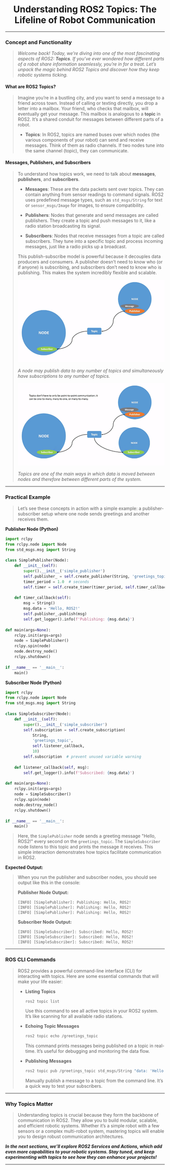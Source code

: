 <!-- <center><img src="http://mooc.e-yantra.org/img/eYantra_logo.svg" alt="e-yantra_logo" style="scale:75%;" /></center> -->

<style>
.back{
	position: fixed;
	width: 250px;
	height: 250px;
	top: 50%;
	left: 50%;
    margin-top: auto; 
    margin-left: auto; 
	opacity: 0.15;
    z-index: -1;
	}
</style>
<!-- <img src="http://mooc.e-yantra.org/img/EyantraLogoMini.png" class="back"> -->

<center>
    <h1>Understanding ROS2 Topics: The Lifeline of Robot Communication</h1>
</center>

---

### **Concept and Functionality**

> *Welcome back! Today, we’re diving into one of the most fascinating aspects of ROS2: **Topics**. If you’ve ever wondered how different parts of a robot share information seamlessly, you’re in for a treat. Let’s unpack the magic behind ROS2 Topics and discover how they keep robotic systems ticking.*


#### **What are ROS2 Topics?**

> Imagine you’re in a bustling city, and you want to send a message to a friend across town. Instead of calling or texting directly, you drop a letter into a mailbox. Your friend, who checks that mailbox, will eventually get your message. This mailbox is analogous to a **topic** in ROS2. It’s a shared conduit for messages between different parts of a robot.
> 
> - **Topics**: In ROS2, topics are named buses over which nodes (the various components of your robot) can send and receive messages. Think of them as radio channels. If two nodes tune into the same channel (topic), they can communicate.

#### **Messages, Publishers, and Subscribers**

> To understand how topics work, we need to talk about **messages**, **publishers**, and **subscribers**.
> 
> - **Messages**: These are the data packets sent over topics. They can contain anything from sensor readings to command signals. ROS2 uses predefined message types, such as `std_msgs/String` for text or `sensor_msgs/Image` for images, to ensure compatibility.
> 
> - **Publishers**: Nodes that generate and send messages are called publishers. They create a topic and push messages to it, like a radio station broadcasting its signal.
> 
> - **Subscribers**: Nodes that receive messages from a topic are called subscribers. They tune into a specific topic and process incoming messages, just like a radio picks up a broadcast.
> 
> This publish-subscribe model is powerful because it decouples data producers and consumers. A publisher doesn’t need to know who (or if anyone) is subscribing, and subscribers don’t need to know who is publishing. This makes the system incredibly flexible and scalable.
>
> <img src="resources/Topic-SinglePubSub.gif" />
> 
> *A node may publish data to any number of topics and simultaneously have subscriptions to any number of topics.*
> 
> <img src="resources/Topic-MultiplePubSub.gif" />
> 
> *Topics are one of the main ways in which data is moved between nodes and therefore between different parts of the system.*

---

### **Practical Example**

> Let’s see these concepts in action with a simple example: a publisher-subscriber setup where one node sends greetings and another receives them.

**Publisher Node (Python)**

```python
import rclpy
from rclpy.node import Node
from std_msgs.msg import String

class SimplePublisher(Node):
    def __init__(self):
        super().__init__('simple_publisher')
        self.publisher_ = self.create_publisher(String, 'greetings_topic', 10)
        timer_period = 1.0  # seconds
        self.timer = self.create_timer(timer_period, self.timer_callback)

    def timer_callback(self):
        msg = String()
        msg.data = 'Hello, ROS2!'
        self.publisher_.publish(msg)
        self.get_logger().info(f'Publishing: {msg.data}')

def main(args=None):
    rclpy.init(args=args)
    node = SimplePublisher()
    rclpy.spin(node)
    node.destroy_node()
    rclpy.shutdown()

if __name__ == '__main__':
    main()
```

**Subscriber Node (Python)**

```python
import rclpy
from rclpy.node import Node
from std_msgs.msg import String

class SimpleSubscriber(Node):
    def __init__(self):
        super().__init__('simple_subscriber')
        self.subscription = self.create_subscription(
            String,
            'greetings_topic',
            self.listener_callback,
            10)
        self.subscription  # prevent unused variable warning

    def listener_callback(self, msg):
        self.get_logger().info(f'Subscribed: {msg.data}')

def main(args=None):
    rclpy.init(args=args)
    node = SimpleSubscriber()
    rclpy.spin(node)
    node.destroy_node()
    rclpy.shutdown()

if __name__ == '__main__':
    main()
```

> Here, the `SimplePublisher` node sends a greeting message "Hello, ROS2!" every second on the `greetings_topic`. The `SimpleSubscriber` node listens to this topic and prints the message it receives. This simple interaction demonstrates how topics facilitate communication in ROS2.

**Expected Output:**

> When you run the publisher and subscriber nodes, you should see output like this in the console:
> 
> **Publisher Node Output:**
> ```
> [INFO] [SimplePublisher]: Publishing: Hello, ROS2!
> [INFO] [SimplePublisher]: Publishing: Hello, ROS2!
> [INFO] [SimplePublisher]: Publishing: Hello, ROS2!
> ```
> 
> **Subscriber Node Output:**
> ```
> [INFO] [SimpleSubscriber]: Subscribed: Hello, ROS2!
> [INFO] [SimpleSubscriber]: Subscribed: Hello, ROS2!
> [INFO] [SimpleSubscriber]: Subscribed: Hello, ROS2!
> ```

---

### **ROS CLI Commands**

> ROS2 provides a powerful command-line interface (CLI) for interacting with topics. Here are some essential commands that will make your life easier:
> 
> - **Listing Topics**
>   ```sh
>   ros2 topic list
>   ```
>   Use this command to see all active topics in your ROS2 system. It’s like scanning for all available radio stations.
> 
> - **Echoing Topic Messages**
>   ```sh
>   ros2 topic echo /greetings_topic
>   ```
>   This command prints messages being published on a topic in real-time. It’s useful for debugging and monitoring the data flow.
> 
> - **Publishing Messages**
>   ```sh
>   ros2 topic pub /greetings_topic std_msgs/String "data: 'Hello from CLI!'"
>   ```
>   Manually publish a message to a topic from the command line. It’s a quick way to test your subscribers.

---

### **Why Topics Matter**

> Understanding topics is crucial because they form the backbone of communication in ROS2. They allow you to build modular, scalable, and efficient robotic systems. Whether it’s a simple robot with a few sensors or a complex multi-robot system, mastering topics will enable you to design robust communication architectures.

***In the next sections, we’ll explore ROS2 Services and Actions, which add even more capabilities to your robotic systems. Stay tuned, and keep experimenting with topics to see how they can enhance your projects!***

-------